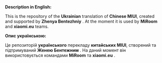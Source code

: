 **Description in English:** 

This is the repository of the **Ukrainian**  translation of **Chinese MIUI**, created and supported by **Zhenya Bentezhniy** . 
At the moment it is used by **MiRoom**  and **xiaomi.eu**  teams.

**Опис українською:** 

Це репозиторій **українського**  перекладу **китайських MIUI**, створений та підтримуваний **Женею Бентежним** .
На даний момент він використовується командами **MiRoom**  та **xiaomi.eu** .



